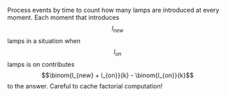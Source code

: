 Process events by time to count how many lamps are introduced at every moment.  Each moment that introduces $$l_{new}$$ lamps in a situation when $$l_{on}$$ lamps is on contributes $$\binom{l_{new} + l_{on}}{k} - \binom{l_{on}}{k}$$ to the answer.  Careful to cache factorial computation!
